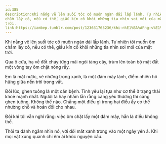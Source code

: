 ```yaml
---
id:385
description:Khi nắng vẽ lên suối tóc cô muôn ngàn dải lấp lánh. Tự nhiên tôi muốn ôm
chầm lấy cô, nếu có thể, giấu kín cô khỏi những tia nhìn soi mói của mặt
trời.
link:https://iambep.tumblr.com/post/123631763236/khi-n%E1%BA%AFng-v%E1%BA%BD-l%C3%AAn-su%E1%BB%91i-t%C3%B3c-c%C3%B4-mu%C3%B4n-ng%C3%A0n-d%E1%BA%A3i-l%E1%BA%A5p
---
```


Khi nắng vẽ lên suối tóc cô muôn ngàn dải lấp lánh. Tự nhiên tôi muốn ôm
chầm lấy cô, nếu có thể, giấu kín cô khỏi những tia nhìn soi mói của mặt
trời.

Qua ô cửa, hạ về đốt cháy từng mái ngói tàng cây, trùm lên toàn bộ mặt đất
một vòng tay ôm chặt nóng rẫy.

Em là mặt nước, vẽ những trong xanh, là một đám mây lành, điềm nhiên hờ
hững giữa nền trời trong vắt.

Đôi lúc, ghen tuông là một căn bệnh. Tình yêu lại tựa như cơ thể ở trạng
thái khoẻ mạnh nhất. Người ta hay nhầm lẫn rằng càng yêu thương thì càng
ghen tuông. Không thể nào. Chẳng một điều gì trong hai điều ấy có thể nhường
chỗ và hoán đổi cho nhau.

Đôi khi tôi vẫn nghĩ rằng: việc ôm chặt lấy một đám mây, hẳn là điều không
thể.

Thôi ta đành ngắm nhìn nó, với đôi mắt xanh trong vào một ngày yên ả. Khi
mọi vật xung quanh chỉ êm ái khúc nguyện cầu.